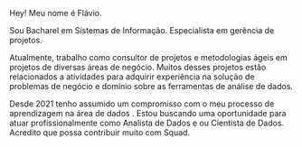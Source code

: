 Hey! Meu nome é Flávio.

Sou Bacharel em Sistemas de Informação. Especialista em gerência de projetos.

Atualmente, trabalho como consultor de projetos e metodologias ágeis em projetos de diversas áreas de negócio. Muitos desses projetos estão relacionados a atividades para adquirir experiência na solução de problemas de negócio e domínio sobre as ferramentas de análise de dados.

Desde 2021 tenho assumido um compromisso com o meu processo de aprendizagem na área de dados . Estou buscando uma oportunidade para atuar profissionalmente como Analista de Dados e ou Cientista de Dados. Acredito que possa contribuir muito com Squad.

